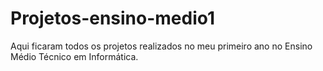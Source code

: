 # Projetos-ensino-medio1
Aqui ficaram todos os projetos realizados no meu primeiro ano no Ensino Médio Técnico em Informática.
